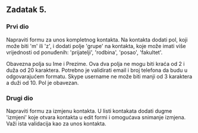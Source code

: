 ## Zadatak 5.

### Prvi dio

Napraviti formu za unos kompletnog kontakta.
Na kontakta dodati pol, koji može biti 'm' ili 'z', i dodati polje 'grupe' na kontakta, koje može imati više vrijednosti od ponuđenih: 'prijatelji', 'rodbina', 'posao', 'fakultet'.

Obavezna polja su Ime i Prezime. Ova dva polja ne mogu biti kraća od 2 i duža od 20 karaktera.
Potrebno je validirati email i broj telefona da budu u odgovarajućem formatu.
Skype username ne može biti manji od 3 karaktera a duži od 10.
Pol je obavezan.

### Drugi dio

Napraviti formu za izmjenu kontakta. U listi kontakata dodati dugme 'izmjeni' koje otvara kontakta u edit formi i omogućava snimanje izmjena. Važi ista validacija kao za unos kontakta.
